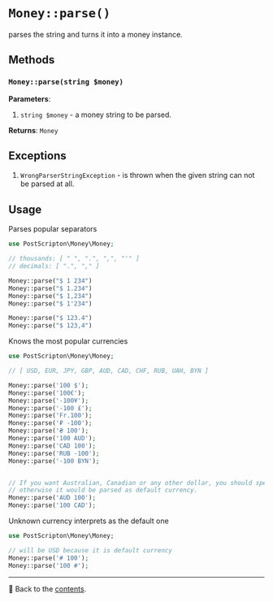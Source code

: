 # `Money::parse()`

parses the string and turns it into a money instance.

## Methods

### `Money::parse(string $money)`
**Parameters**:
1. `string $money` - a money string to be parsed.

**Returns**: `Money`

## Exceptions

1. `WrongParserStringException` - is thrown when the given string can not be parsed at all.

## Usage

Parses popular separators
```php
use PostScripton\Money\Money;

// thousands: [ " ", ".", ",", "'" ]
// decimals: [ ".", "," ]

Money::parse("$ 1 234")
Money::parse("$ 1.234")
Money::parse("$ 1,234")
Money::parse("$ 1'234")

Money::parse("$ 123.4")
Money::parse("$ 123,4")
```

Knows the most popular currencies
```php
use PostScripton\Money\Money;

// [ USD, EUR, JPY, GBP, AUD, CAD, CHF, RUB, UAH, BYN ]

Money::parse('100 $');
Money::parse('100€');
Money::parse('-100¥');
Money::parse('-100 £');
Money::parse('Fr.100');
Money::parse('₽ -100');
Money::parse('₴ 100');
Money::parse('100 AUD');
Money::parse('CAD 100');
Money::parse('RUB -100');
Money::parse('-100 BYN');


// If you want Australian, Canadian or any other dollar, you should specify ISO-code,
// otherwise it would be parsed as default currency.
Money::parse('AUD 100');
Money::parse('100 CAD');
```

Unknown currency interprets as the default one
```php
use PostScripton\Money\Money;

// will be USD because it is default currency
Money::parse('# 100');
Money::parse('100 #');
```

---

📌 Back to the [contents](/docs/04_money/README.md).
